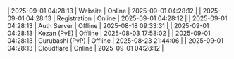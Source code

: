 | 2025-09-01 04:28:13 | Website | Online | 2025-09-01 04:28:12 |
| 2025-09-01 04:28:13 | Registration | Online | 2025-09-01 04:28:12 |
| 2025-09-01 04:28:13 | Auth Server | Offline | 2025-08-18 09:33:31 |
| 2025-09-01 04:28:13 | Kezan (PvE) | Offline | 2025-08-03 17:58:02 |
| 2025-09-01 04:28:13 | Gurubashi (PvP) | Offline | 2025-08-23 21:44:06 |
| 2025-09-01 04:28:13 | Cloudflare | Online | 2025-09-01 04:28:12 |
